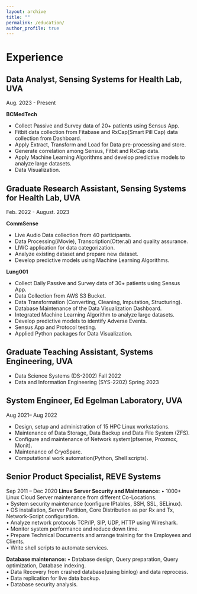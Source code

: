 ```yaml
---
layout: archive
title: ""
permalink: /education/
author_profile: true
---
```





# Experience

## **Data Analyst, Sensing Systems for Health Lab, UVA**      
Aug. 2023 - Present

**BCMedTech**  
- Collect Passive and Survey data of 20+ patients using Sensus App.  
- Fitbit data collection from Fitabase and RxCap(Smart Pill Cap) data collection from Dashboard.  
- Apply Extract, Transform and Load for Data pre-processing and store.  
- Generate correlation among Sensus, Fitbit and RxCap data.  
- Apply Machine Learning Algorithms and develop predictive models to analyze large datasets.  
- Data Visualization.  


## **Graduate Research Assistant, Sensing Systems for Health Lab, UVA** 
Feb. 2022 - August. 2023  

**CommSense** 
- Live Audio Data collection from 40 participants.
- Data Processing(iMovie), Transcription(Otter.ai) and quality assurance.
- LIWC application for data categorization.
- Analyze existing dataset and prepare new dataset.
- Develop predictive models using Machine Learning Algorithms.

**Lung001**
- Collect Daily Passive and Survey data of 30+ patients using Sensus App.
- Data Collection from AWS S3 Bucket.
- Data Transformation (Converting, Cleaning, Imputation, Structuring).
- Database Maintenance of the Data Visualization Dashboard.
- Integrated Machine Learning Algorithm to analyze large datasets.
- Develop predictive models to identify Adverse Events.
- Sensus App and Protocol testing.
- Applied Python packages for Data Visualization.





## **Graduate Teaching Assistant, Systems Engineering, UVA**  
- Data Science Systems (DS-2002)        Fall 2022
- Data and Information Engineering (SYS-2202)      Spring 2023
 

## **System Engineer, Ed Egelman Laboratory, UVA**      
Aug 2021– Aug 2022  
- Design, setup and administration of 15 HPC Linux workstations.
- Maintenance of Data Storage, Data Backup and Data File System (ZFS).
- Configure and maintenance of Network system(pfsense, Proxmox, Monit).
- Maintenance of CryoSparc.
- Computational work automation(Python, Shell scripts).


## **Senior Product Specialist, REVE Systems**         
Sep 2011 – Dec 2020
**Linux Server Security and Maintenance:**
• 1000+ Linux Cloud Server maintenance from different Co-Locations.  
• System security maintenance (configure IPtables, SSH, SSL, SELinux).  
• OS installation, Server Partition, Core Distribution as per Rx and Tx, Network-Script configuration.  
• Analyze network protocols TCP/IP, SIP, UDP, HTTP using Wireshark.  
• Monitor system performance and reduce down time.  
• Prepare Technical Documents and arrange training for the Employees and Clients.  
• Write shell scripts to automate services.  

**Database maintenance:**
• Database design, Query preparation, Query optimization, Database indexing.  
• Data Recovery from crashed database(using binlog) and data reprocess.  
• Data replication for live data backup.  
• Database security analysis.  

